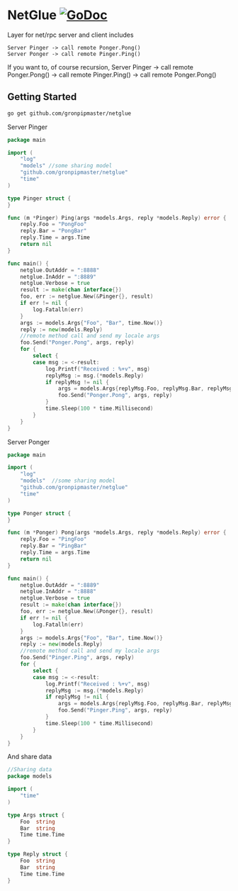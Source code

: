 # NetGlue [![GoDoc](https://godoc.org/github.com/gronpipmaster/netglue?status.png)](http://godoc.org/github.com/gronpipmaster/netglue)

Layer for net/rpc server and client includes

    Server Pinger -> call remote Ponger.Pong()
    Server Ponger -> call remote Pinger.Ping()

If you want to, of course recursion, Server Pinger -> call remote Ponger.Pong() -> call remote Pinger.Ping() -> call remote Ponger.Pong()

## Getting Started

```bash
go get github.com/gronpipmaster/netglue
```

Server Pinger
```go
package main

import (
    "log"
    "models" //some sharing model
    "github.com/gronpipmaster/netglue"
    "time"
)

type Pinger struct {
}

func (m *Pinger) Ping(args *models.Args, reply *models.Reply) error {
    reply.Foo = "PongFoo"
    reply.Bar = "PongBar"
    reply.Time = args.Time
    return nil
}

func main() {
    netglue.OutAddr = ":8888"
    netglue.InAddr = ":8889"
    netglue.Verbose = true
    result := make(chan interface{})
    foo, err := netglue.New(&Pinger{}, result)
    if err != nil {
        log.Fatalln(err)
    }
    args := models.Args{"Foo", "Bar", time.Now()}
    reply := new(models.Reply)
    //remote method call and send my locale args
    foo.Send("Ponger.Pong", args, reply)
    for {
        select {
        case msg := <-result:
            log.Printf("Received : %+v", msg)
            replyMsg := msg.(*models.Reply)
            if replyMsg != nil {
                args = models.Args{replyMsg.Foo, replyMsg.Bar, replyMsg.Time}
                foo.Send("Ponger.Pong", args, reply)
            }
            time.Sleep(100 * time.Millisecond)
        }
    }
}
```

Server Ponger
```go
package main

import (
    "log"
    "models"  //some sharing model
    "github.com/gronpipmaster/netglue"
    "time"
)

type Ponger struct {
}

func (m *Ponger) Pong(args *models.Args, reply *models.Reply) error {
    reply.Foo = "PingFoo"
    reply.Bar = "PingBar"
    reply.Time = args.Time
    return nil
}

func main() {
    netglue.OutAddr = ":8889"
    netglue.InAddr = ":8888"
    netglue.Verbose = true
    result := make(chan interface{})
    foo, err := netglue.New(&Ponger{}, result)
    if err != nil {
        log.Fatalln(err)
    }
    args := models.Args{"Foo", "Bar", time.Now()}
    reply := new(models.Reply)
    //remote method call and send my locale args
    foo.Send("Pinger.Ping", args, reply)
    for {
        select {
        case msg := <-result:
            log.Printf("Received : %+v", msg)
            replyMsg := msg.(*models.Reply)
            if replyMsg != nil {
                args = models.Args{replyMsg.Foo, replyMsg.Bar, replyMsg.Time}
                foo.Send("Pinger.Ping", args, reply)
            }
            time.Sleep(100 * time.Millisecond)
        }
    }
}
```

And share data
```go
//Sharing data
package models

import (
    "time"
)

type Args struct {
    Foo  string
    Bar  string
    Time time.Time
}

type Reply struct {
    Foo  string
    Bar  string
    Time time.Time
}

```